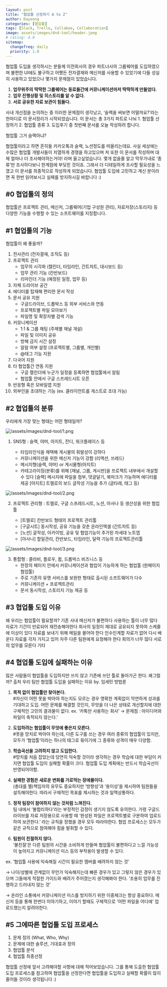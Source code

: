 ```yaml
---
layout: post
title: "협업툴 선정하기 A to Z"
author: Dayeong
categories: [협업툴]
tags: [Slack, Trello, Collabee, Collaboration]
image: assets/images/dnd-tool/header.jpeg
# rating: 4.0
sitemap:
  changefreq: daily
  priority: 1.0
---
```


협업툴 도입을 생각하시는 분들께
이전회사의 경우 파트너사의 그룹웨어를 도입하였으며 불편한 UI에도 불구하고 어쨌든 전자결재와 메신저를 사용할 수 있었기에 다들 성실히 사용하고 있었으나 몇가지 문제점이 있었습니다.

1. **업무위주의 딱딱한 그룹웨어는 동료들간에 커뮤니케이션마저 딱딱하게 만들었다.**
2. **업무 진행상황 및 히스토리를 알 수 없다.**
3. **서로 공유한 자료 보관이 힘들다.**

사내 개선점을 논의하는 중 이러한 문제점이 생각났고, ‘슬랙을 써보면 어떨까요?’라는 한마디로 이 문서정리가 시작되었습니다. 이 문서는 총 3가지 파트로 나눠 1. 협업툴 선정하기 2. 협업툴 종류 3. 도입후기 중 첫번째 문서를 오늘 작성하려 합니다.

협업툴 그거 슬랙아냐?

협업툴이라고 하면 흔히들 카카오톡과 슬랙, 노션정도를 떠올리는데요. 사실 세상에는 수많은 협업툴 개발사들이 치열하게 경쟁을 하고있으며 저 또한 이 문서를 작성하며 대체 얼마나 더 조사해야하는거야! 라며 울고싶었습니다. 몇개 없을줄 알고 막무가내로 ‘종류’만 조사하다보니 한계점에 부딪힌 것이죠. 그래서 더 디테일하게 조사할 필요성을 느꼈고 이 문서를 최종적으로 작성하게 되었습니다. 협업툴 도입에 고민하고 계신 분이라면 꼭 한번 읽어보시고 실패를 방지하시길 바랍니다 :)

## #0 협업툴의 정의

협업툴은 프로젝트 관리, 메신저, 그룹웨어(기업 구성원 관리), 자료저장(스토리지) 등 다양한 기능을 수행할 수 있는 소프트웨어를 지칭합니다.

## #1 협업툴의 기능

협업툴이 왜 좋을까?

1. 전사관리 (전자결재, 조직도 등)
2. 프로젝트 관리
   - 업무의 시각화 (캘린더, 타임라인, 간트차트, 대시보드 등)
   - 업무 관리 기능 (칸반보드)
   - 리마인더 기능 (예정된 일정, 업무 등)
3. 자체 드라이브 공간
4. 에디터를 탑재해 편리한 문서 작성
5. 문서 공유 지원
   - 구글드라이브, 드롭박스 등 외부 서비스와 연동
   - 프로젝트별 파일 모아보기
   - 파일명 및 확장자별 검색 기능
6. 커뮤니케이션
   - 1:1 & 그룹 채팅 (주제별 채널 개설)
   - 파일 및 이미지 공유
   - 방해 금지 시간 설정
   - 알람 여부 설정 (프로젝트별, 그룹별, 개인별)
   - @태그 기능 지원
7. 다국어 지원
8. 타 협업툴간 연동 지원
   - 구글 캘린더에 누군가 일정을 등록하면 협업툴에서 알림
   - 협업툴 안에서 구글 스프레드시트 오픈
9. 반응형 혹은 모바일앱 지원
10. 외부인을 초대하는 기능 (ex. 클라이언트를 게스트로 초대 가능)

## #2 협업툴의 분류

우리에게 가장 맞는 형태는 어떤 형태일까?

![/assets/images/dnd-tool/1.png](/assets/images/dnd-tool/1.png)

1. SNS형 : 슬랙, 야머, 아지트, 잔디, 워크플레이스 등

   - 타임라인식을 채택해 게시물의 휘발성이 강하다
   - 커뮤니케이션을 위한 메신저 기능이 강함 (리액션, 쓰레드)
   - 메시지형(슬랙, 야머) or 게시물형(아지트)
   - 카테고라이징(분류)를 위해 [채널, 그룹, 게시판]을 프로젝트 내부에서 개설할 수 있다
     [슬랙] 메시지에 파일을 첨부, 댓글달기, 북마크가 가능하며 에디터를 제공
     [아지트] 트렐로의 보드 글작성 기능을 추가 (글타래, 태그 등)

![/assets/images/dnd-tool/2.png](/assets/images/dnd-tool/2.png)

2. 프로젝트 관리형 : 트렐로, 구글 스프레드시트, 노션, 아사나 등 생산성을 위한 협업툴

   - [트렐로] 칸반보드 형태의 프로젝트 관리툴
   - [구글시트] 동시작성, 공유 기능을 갖춘 온라인엑셀 (간트차트 등)
   - [노션] 글작성, 아카이빙, 공유 및 협업기능이 추가된 차세대 노트앱
   - [아사나] 할일관리, 칸반보드, 타임라인, 달력 기능의 프로젝트관리툴

![/assets/images/dnd-tool/3.png](/assets/images/dnd-tool/3.png)

3. 통합형 : 콜라비, 플로우, 큅, 드롭박스 비즈니스 등
   - 한장의 페이지 안에서 커뮤니케이션과 협업이 가능하게 하는 협업툴 (원페이지 협업툴)
   - 주로 기존의 유명 서비스를 보완한 형태로 출시된 소프트웨어가 다수
   - 커뮤니케이션 + 프로젝트관리
   - 문서 동시작성, 스토리지 기능 제공 등

## #3 협업툴 도입 이유

왜 우리는 협업툴이 필요할까?
기존 사내 메신저가 불편하다
사용하는 툴이 너무 많다
자료가 기간이 만료되어 재전송해야한다
회사의 일정이 제대로 공유되지 못하여 스케줄에 이상이 있다
자료를 보내기 위해 메일을 물어야 한다
인수인계할 자료가 없어 다시 배운다
자료를 각자 가지고 있어 자주 다른 팀원에게 요청해야 한다
회의가 너무 많다
서로의 업무를 모른다
기타

## #4 협업툴 도입에 실패하는 이유

많은 사람들이 협업툴을 도입하지만 쓰지 않고 기존에 쓰던 툴로 돌아가곤 한다. 왜그럴까?
출처 우리 팀만 협업툴 도입을 실패하는 이유 by. 임세민 방법론

1. **목적 없이 협업툴만 찾아본다.**  
   #자신이 어떤 못을 박아야 하는지도 모르는 경우
   명확한 계획없이 막연하게 성과를 기대하고 도입. 어떤 문제를 해결할 것인지, 무엇을 더 나은 상태로 개선할지에 대한 구체적인 고민의 결과물이 없다. ex. ‘카톡만 사용하는 회사’ → 문제점 : 아이디어와 파일이 축적되지 않는다.’

2. **도입하려는 협업툴이 무엇에 좋은지 모른다.**  
   #못을 망치로 박아야 하는데, 다른 도구를 쓰는 경우
   여러 종류의 협업툴이 있지만, 모두가 ‘협업툴’이라는 하나의 태그로 묶이기에 그 종류와 성격이 매우 다양함.

3. **학습곡선을 고려하지 않고 도입한다.**  
   #망치를 처음 잡았는데 당연히 익숙할 것이라 생각하는 경우
   학습에 대한 부담이 커지면 협업툴 도입이 실패할 확률이 크다. 협업툴 도입 계획에는 반드시 학습곡선이 반영되어야함.

4. **실패한 경험은 새로운 변화를 가로막는 장애물이다.**  
   (총대를 멜)책임자의 유무도 중요하지만 ‘방향성’과 ‘용이성’을 제시하여 팀원들을 설득해야한다. 따라서 구체적인 목표를 제시하는 것과 일맥상통하다.

5. **정작 팀장이 참여하지 않는 것처럼 느껴진다.**  
   팀 내에서 ‘불합리하다’라는 부정적인 감정이 생기지 않도록 유의한다. 가령 구글드라이브를 자료 저장용으로 사용할 때 ‘완성된 파일은 프로젝트별로 구분하여 업로드하여 보관한다.’ 라는 규칙을 정했을 경우 모두 따라야한다. 협업 프로세스는 모두가 같은 규칙으로 참여해야 힘을 발휘할 수 있다.

6. **팀원이 친절하지 않다.**  
   ‘불친절’은 다른 팀원의 시간을 소비하게 만들며 협업툴이 불편하다고 느낄 가능성이 높아지고 커뮤니케이션 미스 등의 부작용이 발생할 수 있다.

ex. ‘협업툴 사용에 익숙해질 시간이 필요한 멤버를 배려하지 않는 것’

→ 나이/성별에 관계없이 무언가 익숙해지는데 빠른 경우가 있고 그렇지 않은 경우가 있으며 그들에게 적절한 가이드와 배려가 주어졌는지 생각해봐야 한다. ‘조용히 업무를 진행하고 드러내지 않는 것’

→ 온라인 소통에서 커뮤니케이션 미스를 방지하기 위한 이중체크는 항상 중요하다. 메신저 등을 통해 한번더 이야기하고, 이야기 할때도 구체적으로 ‘어떤 파일을 어디에’ 업로드했는지 알려야한다.

## #5 그에따른 협업툴 도입 프로세스

1. 문제 정의 (What, Who, Why)
2. 문제에 대한 솔루션, 기대효과 정의
3. 협업툴 분석
4. 협업툴 최종선정

협업툴 선정에 앞서 고려해야할 사항에 대해 적어보았습니다. 그를 통해 도출한 협업툴 도입 프로세스를 참고하여 협업툴을 선정한다면 협업툴을 도입하고 실패할 확률이 많이 줄어들 것이라 생각됩니다 :)
